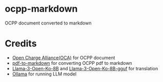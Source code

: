 # ocpp-markdown

OCPP document converted to markdown

# Credits

- [Open Charge Alliance(OCA)](https://openchargealliance.org/) for OCPP document
- [pdf-to-markdown](https://github.com/jzillmann/pdf-to-markdown) for converting OCPP pdf to markdown
- [Llama-3-Open-Ko-8B](https://huggingface.co/beomi/Llama-3-Open-Ko-8B) and [Llama-3-Open-Ko-8B-gguf](https://huggingface.co/teddylee777/Llama-3-Open-Ko-8B-gguf) for translation
- [Ollama](https://ollama.com) for running LLM model
